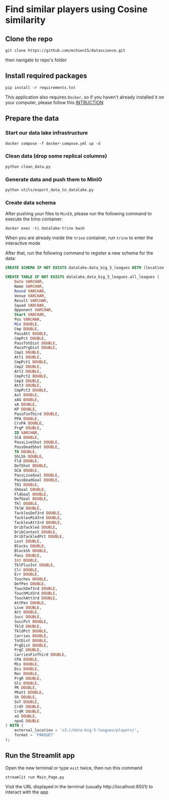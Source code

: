 # Find similar players using Cosine similarity

## Clone the repo
```
git clone https://github.com/mchien15/datascience.git
```
then navigate to repo's folder

## Install required packages
```
pip install -r requirements.txt
```

This application also requires `Docker`, so if you haven't already installed it on your computer, please follow this [INTRUCTION](https://docs.docker.com/engine/install/)

## Prepare the data

### Start our data lake infrastructure
```
docker compose -f docker-compose.yml up -d
```
### Clean data (drop some replical columns)
```
python clean_data.py
```
### Generate data and push them to MinIO
```
python utils/export_data_to_datalake.py
```

### Create data schema
After pushing your files to `MinIO`, please run the following command to execute the trino container:
```
docker exec -ti datalake-trino bash
```

When you are already inside the `trino` container, run `trino` to enter the interactive mode

After that, run the following command to register a new schema for the data:

```sql
CREATE SCHEMA IF NOT EXISTS datalake.data_big_5_leagues WITH (location = 's3://data-big-5-leagues/');

CREATE TABLE IF NOT EXISTS datalake.data_big_5_leagues.all_leagues (
    Date VARCHAR,
    Name VARCHAR,
    Round VARCHAR,
    Venue VARCHAR,
    Result VARCHAR,
    Squad VARCHAR,
    Opponent VARCHAR,
    Start VARCHAR,
    Pos VARCHAR,
    Min DOUBLE,
    Cmp DOUBLE,
    PassAtt DOUBLE,
    CmpPct DOUBLE,
    PassTotDist DOUBLE,
    PassPrgDist DOUBLE,
    Cmp1 DOUBLE,
    Att1 DOUBLE,
    CmpPct1 DOUBLE,
    Cmp2 DOUBLE,
    Att2 DOUBLE,
    CmpPct2 DOUBLE,
    Cmp3 DOUBLE,
    Att3 DOUBLE,
    CmpPct3 DOUBLE,
    Ast DOUBLE,
    xAG DOUBLE,
    xA DOUBLE,
    KP DOUBLE,
    PassFinThird DOUBLE,
    PPA DOUBLE,
    CrsPA DOUBLE,
    PrgP DOUBLE,
    ID VARCHAR,
    SCA DOUBLE,
    PassLiveShot DOUBLE,
    PassDeadShot DOUBLE,
    TO DOUBLE,
    ShLSh DOUBLE,
    Fld DOUBLE,
    DefShot DOUBLE,
    GCA DOUBLE,
    PassLiveGoal DOUBLE,
    PassDeadGoal DOUBLE,
    TO1 DOUBLE,
    ShGoal DOUBLE,
    FldGoal DOUBLE,
    DefGoal DOUBLE,
    Tkl DOUBLE,
    TklW DOUBLE,
    TacklesDef3rd DOUBLE,
    TacklesMid3rd DOUBLE,
    TacklesAtt3rd DOUBLE,
    DribTackled DOUBLE,
    DribContest DOUBLE,
    DribTackledPct DOUBLE,
    Lost DOUBLE,
    Blocks DOUBLE,
    BlockSh DOUBLE,
    Pass DOUBLE,
    Int DOUBLE,
    TklPlusInt DOUBLE,
    Clr DOUBLE,
    Err DOUBLE,
    Touches DOUBLE,
    DefPen DOUBLE,
    TouchDef3rd DOUBLE,
    TouchMid3rd DOUBLE,
    TouchAtt3rd DOUBLE,
    AttPen DOUBLE,
    Live DOUBLE,
    Att DOUBLE,
    Succ DOUBLE,
    SuccPct DOUBLE,
    Tkld DOUBLE,
    TkldPct DOUBLE,
    Carries DOUBLE,
    TotDist DOUBLE,
    PrgDist DOUBLE,
    PrgC DOUBLE,
    CarriesFinThird DOUBLE,
    CPA DOUBLE,
    Mis DOUBLE,
    Dis DOUBLE,
    Rec DOUBLE,
    PrgR DOUBLE,
    Gls DOUBLE,
    PK DOUBLE,
    PKatt DOUBLE,
    Sh DOUBLE,
    SoT DOUBLE,
    CrdY DOUBLE,
    CrdR DOUBLE,
    xG DOUBLE,
    npxG DOUBLE
) WITH (
    external_location = 's3://data-big-5-leagues/players/',
    format = 'PARQUET'
);

```

## Run the Streamlit app

Open the new terminal or type `exit` twice, then run this command

```
streamlit run Main_Page.py
```

Visit the URL displayed in the terminal (usually http://localhost:8501) to interact with the app